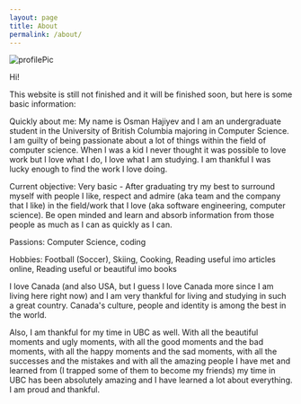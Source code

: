 ```yaml
---
layout: page
title: About
permalink: /about/
---
```


<img class='my_image' src='../websiteDocuments/profilePic.jpeg' alt='profilePic'/>

Hi!

This website is still not finished and it will be finished soon, but here is some basic information:

Quickly about me: My name is Osman Hajiyev and I am an undergraduate student in the University of British Columbia majoring in Computer Science. I am guilty of being passionate about a lot of things within the field of computer science. When I was a kid I never thought it was possible to love work but I love what I do, I love what I am studying. I am thankful I was lucky enough to find the work I love doing. 

Current objective: Very basic - After graduating try my best to surround myself with people I like, respect and admire (aka team and the company that I like) in the field/work that I love (aka software engineering, computer science). Be open minded and learn and absorb information from those people as much as I can as quickly as I can. 

Passions: Computer Science, coding

Hobbies: Football (Soccer), Skiing, Cooking, Reading useful imo articles online, Reading useful or beautiful imo books

I love Canada (and also USA, but I guess I love Canada more since I am living here right now) and I am very thankful for living and studying in such a great country. Canada's culture, people and identity is among the best in the world.

Also, I am thankful for my time in UBC as well. With all the beautiful moments and ugly moments, with all the good moments and the bad moments, with all the happy moments and the sad moments, with all the successes and the mistakes and with all the amazing people I have met and learned from (I trapped some of them to become my friends) my time in UBC has been absolutely amazing and I have learned a lot about everything. I am proud and thankful.

